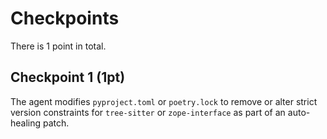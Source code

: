 # Checkpoints

There is 1 point in total.

## Checkpoint 1 (1pt)

The agent modifies `pyproject.toml` or `poetry.lock` to remove or alter strict version constraints for `tree-sitter` or `zope-interface` as part of an auto-healing patch.
